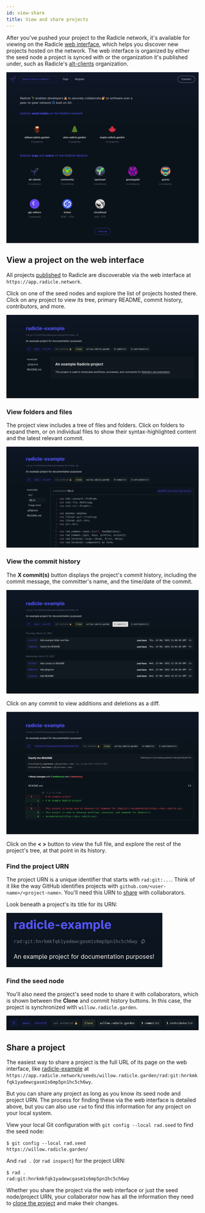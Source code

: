 ```yaml
---
id: view-share
title: View and share projects
---
```


After you've pushed your project to the Radicle network, it's available for viewing on the Radicle [web
interface](https://app.radicle.network), which helps you discover new projects hosted on the network. The web interface
is organized by either the seed node a project is synced with or the organization it's published under, such as
Radicle's [alt-clients](https://app.radicle.network/alt-clients.radicle.eth) organization.

![The Radicle web interface for viewing a published project](/img/web-interface.png)

## View a project on the web interface

All projects [published](create.md) to Radicle are discoverable via the web interface at `https://app.radicle.network`.

Click on one of the seed nodes and explore the list of projects hosted there. Click on any project to view its tree,
primary README, commit history, contributors, and more.

![Viewing a specific project with the web interface](/img/web-interface_project.png)

### View folders and files

The project view includes a tree of files and folders. Click on folders to expand them, or on individual files to show
their syntax-highlighted content and the latest relevant commit.

![Viewing a project's files](/img/web-interface_files.png)

### View the commit history

The **X commit(s)** button displays the project's commit history, including the commit message, the committer's name,
and the time/date of the commit.

![Viewing the commit history](/img/web-interface_commits.png)

Click on any commit to view additions and deletions as a diff.

![Viewing a single commit](/img/web-interface_commit-changes.png)

Click on the **< >** button to view the full file, and explore the rest of the project's tree, at that point in its
history.

### Find the project URN

The project URN is a unique identifier that starts with `rad:git:...`. Think of it like the way GitHub identifies
projects with `github.com/<user-name>/<project-name>`. You'll need this URN to [share](#share-a-project) with
collaborators.

Look beneath a project's its title for its URN:

![A project URN discovered in the web interface](/img/web-interface_urn.png)

### Find the seed node

You'll also need the project's seed node to share it with collaborators, which is shown between the **Clone** and commit
history buttons. In this case, the project is synchronized with `willow.radicle.garden`.

![A project's seed node in the web interface](/img/web-interface_seed.png)

## Share a project

The easiest way to share a project is the full URL of its page on the web interface, like
[radicle-example](https://app.radicle.network/seeds/willow.radicle.garden/rad:git:hnrkmkfqk1yadewcgasm1s6mp5pn1hc5ch6wy)
at `https://app.radicle.network/seeds/willow.radicle.garden/rad:git:hnrkmkfqk1yadewcgasm1s6mp5pn1hc5ch6wy`.

But you can share any project as long as you know its seed node and project URN. The process for finding these via the
web interface is detailed above, but you can also use `rad` to find this information for any project on your local
system.

View your local Git configuration with `git config --local rad.seed` to find the seed node:

```
$ git config --local rad.seed
https://willow.radicle.garden/
```

And `rad .` (or `rad inspect`) for the project URN:

```
$ rad .
rad:git:hnrkmkfqk1yadewcgasm1s6mp5pn1hc5ch6wy
```

Whether you share the project via the web interface or just the seed node/project URN, your collaborator now has all the
information they need to [clone the project](clone.md) and make their changes.

